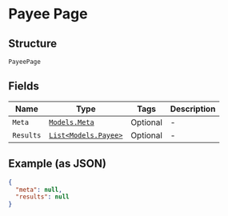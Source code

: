 
# Payee Page

## Structure

`PayeePage`

## Fields

| Name | Type | Tags | Description |
|  --- | --- | --- | --- |
| `Meta` | [`Models.Meta`](../../doc/models/meta.md) | Optional | - |
| `Results` | [`List<Models.Payee>`](../../doc/models/payee.md) | Optional | - |

## Example (as JSON)

```json
{
  "meta": null,
  "results": null
}
```

